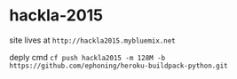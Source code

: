 # hackla-2015

site lives at ```http://hackla2015.mybluemix.net```

deply cmd ```cf push hackla2015 -m 128M -b https://github.com/ephoning/heroku-buildpack-python.git``` 
